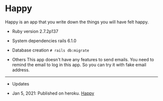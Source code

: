 # Happy

Happy is an app that you write down the things you will have felt happy.

* Ruby version
2.7.2p137

* System dependencies
rails 6.1.0

* Database creation
`# rails db:migrate`

* Others
This app doesn't have any features to send emails.
You need to remind the email to log in this app.
So you can try it with fake email address.

---

* Updates
- Jan 5, 2021: Published on heroku. [Happy](https://happies.herokuapp.com/ "Happy")
